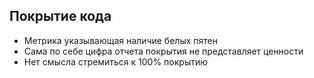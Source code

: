 ##  Покрытие кода

* Метрика указывающая наличие белых пятен
* Сама по себе цифра отчета покрытия не представляет ценности
* Нет смысла стремиться к 100% покрытию
